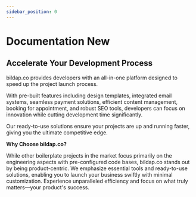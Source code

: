 ```yaml
---
sidebar_position: 0
---
```


# Documentation New

## **Accelerate Your Development Process**

bildap.co provides developers with an all-in-one platform designed to speed up the project launch process.&#x20;

With pre-built features including design templates, integrated email systems, seamless payment solutions, efficient content management, booking for appointment, and robust SEO tools, developers can focus on innovation while cutting development time significantly.&#x20;

Our ready-to-use solutions ensure your projects are up and running faster, giving you the ultimate competitive edge.

**Why Choose bildap.co?**

While other boilerplate projects in the market focus primarily on the engineering aspects with pre-configured code bases, bildap.co stands out by being product-centric. We emphasize essential tools and ready-to-use solutions, enabling you to launch your business swiftly with minimal customization. Experience unparalleled efficiency and focus on what truly matters—your product's success.

